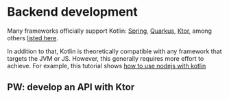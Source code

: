 # Backend development

Many frameworks officially support Kotlin: [Spring](https://spring.io/blog/2017/01/04/introducing-kotlin-support-in-spring-framework-5-0), [Quarkus](https://quarkus.io/guides/kotlin), [Ktor](https://github.com/ktorio/ktor), among others [listed here](https://kotlinlang.org/docs/server-overview.html#deploying-kotlin-server-side-applications).

In addition to that, Kotlin is theoretically compatible with any framework that targets the JVM or JS.
However, this generally requires more effort to achieve.
For example, this tutorial shows [how to use nodejs with kotlin](https://medium.com/@touskar/une-application-nodejs-avec-kotlin-1969994fb1d2)

## PW: develop an API with Ktor